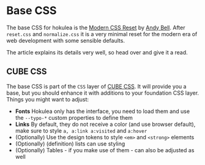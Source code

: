 # Base CSS

The base CSS for hokulea is the [Modern CSS
Reset](https://hankchizljaw.com/wrote/a-modern-css-reset/) by [Andy
Bell](https://twitter.com/hankchizljaw).
After `reset.css` and `normalize.css` it is a very minimal reset for the modern
era of web development with some sensible defaults.

The article explains its details very well, so head over and give it a read.

## CUBE CSS

The base CSS is part of the `CSS` layer of [CUBE
CSS](https://piccalil.li/cube-css). It will provide you a base, but you should
enhance it with additions to your foundation CSS layer. Things you might want to
adjust:

- **Fonts** Hokulea only has the interface, you need to load them and use the
  `--typo-*` custom properties to define them
- **Links** By default, they do not receive a color (and use browser default),
  make sure to style `a, a:link a:visited` and `a:hover`
- (Optionally) Use the design tokens to style `<em>` and `<strong>` elements
- (Optionally) (definition) lists can use styling
- (Optionally) Tables - if you make use of them - can also be adjusted as well
